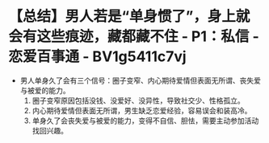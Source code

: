 # 【总结】男人若是“单身惯了”，身上就会有这些痕迹，藏都藏不住 - P1：私信 - 恋爱百事通 - BV1g5411c7vj

-   男人单身久了会有三个信号：圈子变窄、内心期待爱情但表面无所谓、丧失爱与被爱的能力。
    1.  圈子变窄原因包括没钱、没爱好、没异性，导致社交少、性格孤立。
    2.  内心期待爱情但表面无所谓，男生缺乏恋爱经验，容易误会和装高冷。
    3.  单身久了会丧失爱与被爱的能力，变得不自信、胆怯，需要主动参加活动找回兴趣。
